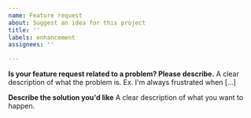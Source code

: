 ```yaml
---
name: Feature request
about: Suggest an idea for this project
title: ''
labels: enhancement
assignees: ''

---
```


**Is your feature request related to a problem? Please describe.**
A clear description of what the problem is. Ex. I'm always frustrated when [...]

**Describe the solution you'd like**
A clear description of what you want to happen.
